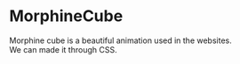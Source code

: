 # MorphineCube

<p>Morphine cube is a beautiful animation used in the websites.</br>
We can made it through CSS.</p>
